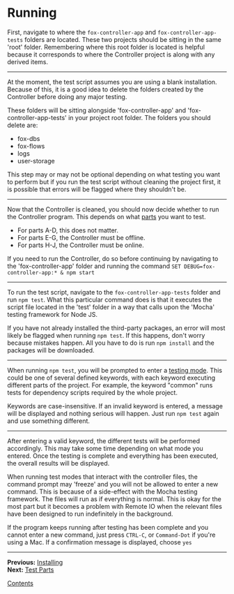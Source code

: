 
# Running

First, navigate to where the `fox-controller-app` and `fox-controller-app-tests` folders are located. These two projects should be sitting in the same 'root' folder. Remembering where this root folder is located is helpful because it corresponds to where the Controller project is along with any derived items.

---

At the moment, the test script assumes you are using a blank installation. Because of this, it is a good idea to delete the folders created by the Controller before doing any major testing.

These folders will be sitting alongside 'fox-controller-app' and 'fox-controller-app-tests' in your project root folder. The folders you should delete are:

* fox-dbs
* fox-flows
* logs
* user-storage

This step may or may not be optional depending on what testing you want to perform but if you run the test script without cleaning the project first, it is possible that errors will be flagged where they shouldn't be.

---

Now that the Controller is cleaned, you should now decide whether to run the Controller program. This depends on what [parts](./parts.md) you want to test.

* For parts A-D, this does not matter.
* For parts E-G, the Controller must be offline.
* For parts H-J, the Controller must be online.

If you need to run the Controller, do so before continuing by navigating to the 'fox-controller-app' folder and running the command `SET DEBUG=fox-controller-app:* & npm start`

---

To run the test script, navigate to the `fox-controller-app-tests` folder and run `npm test`. What this particular command does is that it executes the script file located in the 'test' folder in a way that calls upon the 'Mocha' testing framework for Node JS.

If you have not already installed the third-party packages, an error will most likely be flagged when running `npm test`. If this happens, don't worry because mistakes happen. All you have to do is run `npm install` and the packages will be downloaded.

---

When running `npm test`, you will be prompted to enter a [testing mode](./modes.md). This could be one of several defined keywords, with each keyword executing different parts of the project. For example, the keyword "common" runs tests for dependency scripts required by the whole project.

Keywords are case-insensitive. If an invalid keyword is entered, a message will be displayed and nothing serious will happen. Just run `npm test` again and use something different.

---

After entering a valid keyword, the different tests will be performed accordingly. This may take some time depending on what mode you entered. Once the testing is complete and everything has been executed, the overall results will be displayed.

When running test modes that interact with the controller files, the command prompt may 'freeze' and you will not be allowed to enter a new command. This is because of a side-effect with the Mocha testing framework. The files will run as if everything is normal. This is okay for the most part but it becomes a problem with Remote IO when the relevant files have been designed to run indefinitely in the background.

If the program keeps running after testing has been complete and you cannot enter a new command, just press `CTRL-C`, or `Command-Dot` if you're using a Mac. If a confirmation message is displayed, choose `yes`

---

**Previous:** [Installing](./install.md)  
**Next:** [Test Parts](./parts.md)

[Contents](./readme.md)
